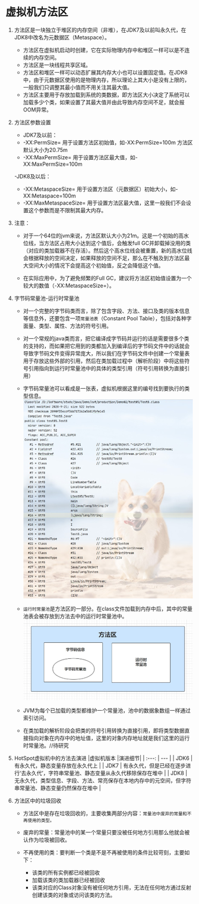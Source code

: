 # 虚拟机方法区

1. 方法区是一块独立于堆区的内存空间（非堆），在JDK7及以前叫永久代，在JDK8中改名为元数据区（Metaspace）。
    - 方法区在虚拟机启动时创建，它在实际物理内存中和堆区一样可以是不连续的内存空间。
    - 方法区是一块线程共享区域。
    - 方法区和堆区一样可以动态扩展其内存大小也可以设置固定值。在JDK8中，由于元数据区使用的是物理内存，所以理论上其大小是没有上限的，一般我们只调整其最小值而不用关注其最大值。
    - 方法区主要用于存放加载到系统的类数据，即方法区大小决定了系统可以加载多少个类，如果设置了其最大值并由此导致内存空间不足，就会报OOM异常。

2. 方法区参数设置
    - JDK7及以前： 
    - -XX:PermSize= 用于设置方法区初始值，如-XX:PermSize=100m 方法区默认大小为20.75m
    - -XX:MaxPermSize= 用于设置方法区最大值，如-XX:MaxPermSize=100m 

    -JDK8及以后：
    - -XX:MetaspaceSize= 用于设置方法区（元数据区）初始大小，如-XX:Metaspace=100m
    - -XX:MaxMetaspaceSize= 用于设置方法区最大值，这里一般我们不会设置这个参数而是不限制其最大内存。

3. 注意： 
    - 对于一个64位的jvm来说，方法区默认大小为21m。这是一个初始的高水位线，当方法区占用大小达到这个值后，会触发full GC并卸载掉没用的类（对应的类加载器不在存活）。然后这个高水位线会被重置，新的高水位线会根据释放的空间决定，如果释放的空间不足，那么在不触及到方法区最大空间大小的情况下会提高这个初始值，反之会降低这个值。

    - 在实际应用中，为了避免频繁的Full GC，建议将方法区初始值设置为一个较大的数值（-XX:MetaspaceSize=）。

4. 字节码常量池-运行时常量池
    - 对一个完整的字节码类而言，除了包含字段、方法、接口及类的版本信息等信息外，还要包含一项`常量池表`（Constant Pool Table），包括对各种字面量、类型、属性、方法的符号引用。

    - 对一个常规的java类而言，把它编译成字节码并运行的话是需要很多个类的支持的，而如果把它用到的类都加入到编译后的字节码文件中的话就会导致字节码文件变得异常庞大，所以我们在字节码文件中创建一个常量表用于存放这些外部的引用，然后在类加载过程中（解析阶段）中将这些符号引用指向到运行时常量池中的具体的类型引用（符号引用转换为直接引用）

    - 字节码常量池可以看成是一张表，虚拟机根据这里的编号找到要执行的类型信息。![字节码常量池](./img/字节码常量池.jpg)

    - `运行时常量池`是方法区的一部分。在class文件加载到内存中后，其中的常量池表会被存放到方法去中的运行时常量池中。![字节码常量池&运行时常量池](./img/字节码常量池&运行时常量池.jpg)

    - JVM为每个已加载的类型都维护一个常量池，池中的数据象数组一样通过索引访问。

    -  在类加载的解析阶段会把类的符号引用转换为直接引用，即将类型数据直接指向对象在内存中的地址值，这里的对象内存地址就是我们这里的运行时常量池。//待研究

5. HotSpot虚拟机中的方法去演进
    |虚拟机版本 |演进细节|
    | :---: | --- |
    | JDK6 | 有永久代，静态变量存放在永久代上 |
    | JDK7 | 有永久代，但是已经在逐步进行‘去永久代’，字符串常量池、静态变量从永久代移除保存在堆中  |
    | JDK8 | 无永久代，类型信息、字段、方法、常亮保存在本地内存中的元空间，但字符串常量池、静态变量仍然保存在堆中 |

6. 方法区中的垃圾回收
    - 方法区中是存在垃圾回收的，主要收集两部分内容：`常量池中废弃的常量和不再使用的类型。`
    
    - 废弃的常量：常量池中的某一个常量只要没被任何地方引用那么他就会被认作为垃圾被回收。

    - 不再使用的类：要判断一个类是不是不再被使用的条件比较苛刻，主要如下：
        - 该类的所有实例都已经被回收
        - 加载该类的类加载器已经被回收
        - 该类对应的Class对象没有被任何地方引用，无法在任何地方通过反射创建该类的对象或访问该类的方法。 